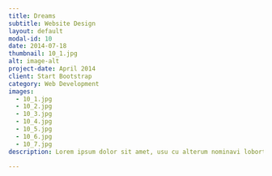 ```yaml
---
title: Dreams
subtitle: Website Design
layout: default
modal-id: 10
date: 2014-07-18
thumbnail: 10_1.jpg
alt: image-alt
project-date: April 2014
client: Start Bootstrap
category: Web Development
images:
  - 10_1.jpg
  - 10_2.jpg
  - 10_3.jpg
  - 10_4.jpg
  - 10_5.jpg
  - 10_6.jpg
  - 10_7.jpg
description: Lorem ipsum dolor sit amet, usu cu alterum nominavi lobortis. At duo novum diceret. Tantas apeirian vix et, usu sanctus postulant inciderint ut, populo diceret necessitatibus in vim. Cu eum dicam feugiat noluisse.

---
```

